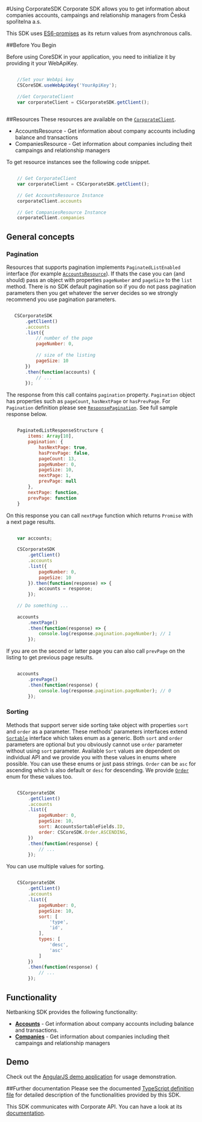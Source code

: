 #Using CorporateSDK
Corporate SDK allows you to get information about companies accounts, campaings and relationship managers from Česká spořitelna a.s.

This SDK uses [ES6-promises](https://developer.mozilla.org/en-US/docs/Web/JavaScript/Reference/Global_Objects/Promise) as its return values from asynchronous calls.

##Before You Begin

Before using CoreSDK in your application, you need to initialize it by providing it your WebApiKey.

```javascript

    //Set your WebApi key
    CSCoreSDK.useWebApiKey('YourApiKey');
    
    //Get CorporateClient
    var corporateClient = CSCorporateSDK.getClient();
    
```

##Resources
These resources are available on the [`CorporateClient`](../lib/corporate.ts). 

- AccountsResource - Get information about company accounts including balance and transactions
- CompaniesResource - Get information about companies including theit campaings and relationship managers

To get resource instances see the following code snippet.

```javascript

    // Get CorporateClient
    var corporateClient = CSCorporateSDK.getClient();
    
    // Get AccountsResource Instance
    corporateClient.accounts
    
    // Get CompaniesResource Instance
    corporateClient.companies

```

## General concepts

### Pagination

Resources that supports pagination implements `PaginatedListEnabled` interface (for example [`AccountsResource`](../lib/accounts/accounts.ts)). If thats the case you can (and should) pass an object with properties `pageNumber` and `pageSize` to the `list` method. There is no SDK default pagination so if you do not pass pagination parameters then you get whatever the server decides so we strongly recommend you use pagination parameters.

 ```javascript
 
    CSCorporateSDK
        .getClient()
        .accounts
        .list({
            // number of the page 
            pageNumber: 0,
            
            // size of the listing
            pageSize: 10 
        })
        .then(function(accounts) {
            // ...
        });
 
 ```

The response from this call contains `pagination` property. `Pagination` object has properties such as `pageCount`, `hasNextPage` or `hasPrevPage`. For `Pagination` definition please see [`ResponsePagination`](https://github.com/Ceskasporitelna/cs-core-sdk-js/blob/master/lib/web-api/lists.ts).
See full sample response below.

```javascript

    PaginatedListResponseStructure {
        items: Array[10],
        pagination: {
            hasNextPage: true,
            hasPrevPage: false,
            pageCount: 13,
            pageNumber: 0,
            pageSize: 10,
            nextPage: 1,
            prevPage: null
        },
        nextPage: function,
        prevPage: function
    }

```

On this response you can call `nextPage` function which returns `Promise` with a next page results.

```javascript

    var accounts;
    
    CSCorporateSDK
        .getClient()
        .accounts
        .list({
            pageNumber: 0,
            pageSize: 10
        }).then(function(response) => {
            accounts = response;            
        });
        
    // Do something ...
    
    accounts
        .nextPage()
        .then(function(response) => {
            console.log(response.pagination.pageNumber); // 1
        });

```

If you are on the second or latter page you can also call `prevPage` on the listing to get previous page results.

```javascript

    accounts
        .prevPage()
        .then(function(response) {
            console.log(response.pagination.pageNumber); // 0
        });

```

### Sorting

Methods that support server side sorting take object with properties `sort` and `order` as a parameter. These methods' parameters interfaces extend [`Sortable`](https://github.com/Ceskasporitelna/cs-core-sdk-js/blob/master/lib/web-api/lists.ts) interface which takes enum as a generic. Both `sort` and `order` parameters are optional but you obviously cannot use `order` parameter without using `sort` parameter. Available `Sort` values are dependent on individual API and we provide you with these values in enums where possible. You can use these enums or just pass strings. `Order` can be `asc` for ascending which is also default or `desc` for descending. We provide [`Order`](https://github.com/Ceskasporitelna/cs-core-sdk-js/blob/master/lib/web-api/lists.ts#L156) enum for these values too.

```javascript

    CSCorporateSDK
        .getClient()
        .accounts
        .list({
            pageNumber: 0,
            pageSize: 10,
            sort: AccountsSortableFields.ID,
            order: CSCoreSDK.Order.ASCENDING,
        })
        .then(function(response) {
            // ...
        });

```

You can use multiple values for sorting.

```javascript

    CSCorporateSDK
        .getClient()
        .accounts
        .list({
            pageNumber: 0,
            pageSize: 10,
            sort: [
                'type',
                'id',
            ],
            types: [
                'desc',
                'asc'
            ]
        })
        .then(function(response) {
            // ...
        });

```

## Functionality

Netbanking SDK provides the following functionality:

- [**Accounts**](./accounts.md) - Get information about company accounts including balance and transactions.
- [**Companies**](./companies.md) - Get information about companies including theit campaings and relationship managers

## Demo
Check out the [AngularJS demo application](https://github.com/Ceskasporitelna/csas-sdk-demo-js) for usage demonstration.

##Further documentation
Please see the documented [TypeScript definition file](../dist/cs-corporate-sdk.sfx.d.ts) for detailed description of the functionalities provided by this SDK.

This SDK communicates with Corporate API. You can have a look at its [documentation](http://docs.ext1csascorporates.apiary.io/).